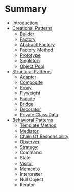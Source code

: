 # Summary

* [Introduction](README.md)
* [Creational Patterns](chapter1.md)
  * [Builder](chapter1/builder.md)
  * [Factory](chapter1/factory.md)
  * [Abstract Factory](chapter1/abstract-factory.md)
  * [Factory Method](chapter1/factory-method.md)
  * [Prototype](chapter1/prototype.md)
  * [Singleton](chapter1/singleton.md)
  * [Object Pool](chapter1/object-pool.md)
* [Structural Patterns](structural-patterns.md)
  * [Adapter](structural-patterns/adapter.md)
  * [Composite](structural-patterns/composite.md)
  * [Proxy](structural-patterns/proxy.md)
  * [Flyweight](structural-patterns/flyweight.md)
  * [Facade](structural-patterns/facade.md)
  * [Bridge](structural-patterns/bridge.md)
  * [Decorator](structural-patterns/decorator.md)
  * [Private Class Data](structural-patterns/private-class-data.md)
* [Behavioral Patterns](behavioral-patterns.md)
  * [Template Method](behavioral-patterns/template-method.md)
  * [Mediator](behavioral-patterns/mediator.md)
  * [Chain Of Responsibility](behavioral-patterns/chain-of-responsibility.md)
  * [Observer](behavioral-patterns/observer.md)
  * [Strategy](behavioral-patterns/strategy.md)
  * Command
  * State
  * [Visitor](behavioral-patterns/visitor.md)
  * [Memento](behavioral-patterns/memento.md)
  * Interpreter
  * Null Object
  * Iterator

